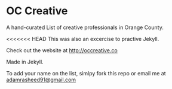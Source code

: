 # OC Creative
A hand-curated List of creative professionals in Orange County.

<<<<<<< HEAD
This was also an excercise to practive Jekyll.


Check out the website at http://occreative.co

Made in Jekyll.

To add your name on the list, simlpy fork this repo or email me at adamrasheed91@gmail.com


